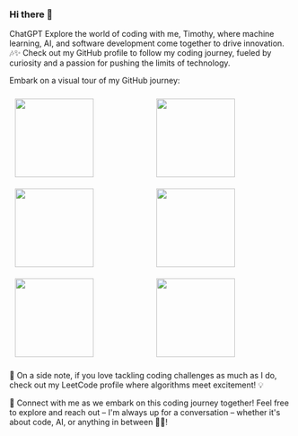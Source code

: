 ### Hi there 👋


ChatGPT
Explore the world of coding with me, Timothy, where machine learning, AI, and software development come together to drive innovation. 🎶✨ Check out my GitHub profile to follow my coding journey, fueled by curiosity and a passion for pushing the limits of technology.

Embark on a visual tour of my GitHub journey:


<div style="display: flex; justify-content: space-around; align-items: center; flex-wrap: wrap;">
    <div style="flex: 1; margin: 10px;">
        <img height="140em" src="https://github-readme-stats.vercel.app/api?username=timothy-geiger&show_icons=true&theme=tokyonight&hide_border=true" align="center"/>
    </div>
    <div style="flex: 1; margin: 10px;">
        <img height="140em" src="https://github-readme-streak-stats.herokuapp.com/?user=timothy-geiger&theme=tokyonight&hide_border=true" align="center"/>
    </div>
</div>

<div style="display: flex; justify-content: space-around; align-items: center; flex-wrap: wrap;">
    <div style="flex: 1; margin: 10px;">
        <img height="140em" src="https://github-readme-stats.vercel.app/api/top-langs/?username=timothy-geiger&langs_count=8&theme=tokyonight&layout=compact&hide_border=true" align="center"/>
    </div>
    <div style="flex: 1; margin: 10px;">
        <img height="140em" src="http://github-profile-summary-cards.vercel.app/api/cards/productive-time?username=timothy-geiger&theme=tokyonight&utcOffset=-1&hide_border=true&layout=donut" align="center"/>
    </div>
</div>

<div style="display: flex; justify-content: space-around; align-items: center; flex-wrap: wrap;">
    <div style="flex: 1; margin: 10px;">
        <img height="140em" src="https://github-profile-summary-cards.vercel.app/api/cards/repos-per-language?username=timothy-geiger&theme=tokyonight&hide_border=true" align="center"/>
    </div>
    <div style="flex: 1; margin: 10px;">
        <img height="140em" src="https://github-profile-summary-cards.vercel.app/api/cards/most-commit-language?username=timothy-geiger&theme=tokyonight&hide_border=true" align="center"/>
    </div>
</div>




🌟 On a side note, if you love tackling coding challenges as much as I do, check out my LeetCode profile where algorithms meet excitement! 💡


🌟 Connect with me as we embark on this coding journey together! Feel free to explore and reach out – I'm always up for a conversation – whether it's about code, AI, or anything in between 🚀✨!  